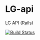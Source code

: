 # LG-api
LG API (Rails)

[![Build Status](https://travis-ci.org/201-created/lion-guardians-api.svg?branch=master)](https://travis-ci.org/201-created/lion-guardians-api)
